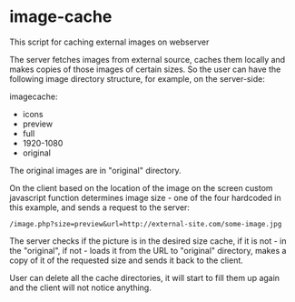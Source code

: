 # image-cache
This script for caching external images on webserver

The server fetches images from external source, caches them locally and makes copies of those images of certain sizes.
So the user can have the following image directory structure, for example, on the server-side:

imagecache:
 - icons
 - preview
 - full
 - 1920-1080
 - original

The original images are in "original" directory.

On the client based on the location of the image on the screen custom javascript function determines image size - one of the four hardcoded in this example, and sends a request to the server:

`/image.php?size=preview&url=http://external-site.com/some-image.jpg`

The server checks if the picture is in the desired size cache, if it is not - in the "original", if not - loads it from the URL to "original" directory, makes a copy of it of the requested size and sends it back to the client.

User can delete all the cache directories, it will start to fill them up again and the client will not notice anything.

